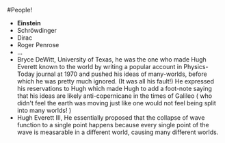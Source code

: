 #People!
- **Einstein**
- Schröwdinger
- Dirac
- Roger Penrose
- ...
- Bryce DeWitt, University of Texas, he was the one who made Hugh Everett known to the world by writing a popular account in Physics-Today journal at 1970 and pushed his ideas of many-worlds, before which he was pretty much ignored. (It was all his fault!) He expressed his reservations to Hugh which made Hugh to add a foot-note saying that his ideas are likely anti-copernicane in the times of Galileo ( who didn't feel the earth was moving just like one would not feel being split into many worlds! )
- Hugh Everett III, He essentially proposed that the collapse of wave function to a single point happens because every single point of the wave is measarable in a different world, causing many different worlds.
